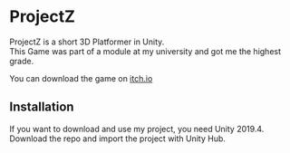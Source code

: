 # ProjectZ
ProjectZ is a short 3D Platformer in Unity.  
This Game was part of a module at my university and got me the highest grade.  
  
You can download the game on [itch.io](https://zank.itch.io/projectz)
  
## Installation
If you want to download and use my project, you need Unity 2019.4.
Download the repo and import the project with Unity Hub.